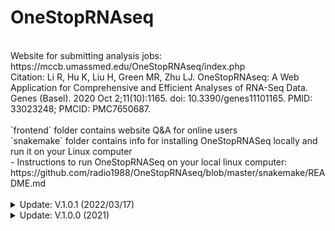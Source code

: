 # OneStopRNAseq
<br>
Website for submitting analysis jobs: https://mccb.umassmed.edu/OneStopRNAseq/index.php<br>
Citation: Li R, Hu K, Liu H, Green MR, Zhu LJ. OneStopRNAseq: A Web Application for Comprehensive and Efficient Analyses of RNA-Seq Data. Genes (Basel). 2020 Oct 2;11(10):1165. doi: 10.3390/genes11101165. PMID: 33023248; PMCID: PMC7650687.<br>
<br>
`frontend` folder contains website Q&A for online users
<br> 
`snakemake` folder contains info for installing OneStopRNASeq locally and run it on your Linux computer<br>
- Instructions to run OneStopRNASeq on your local linux computer: https://github.com/radio1988/OneStopRNAseq/blob/master/snakemake/README.md
<br>
<br>
<details markdown="1">
<summary>Update: V.1.0.1 (2022/03/17)</summary>

1. add support site to Help tab.
</details>

<details markdown="1">
<summary>Update: V.1.0.0 (2021)</summary>

1. allow multiple GEO;
2. contrast/sample validator;
3. optimize result display;
4. email relay service changes;
5. update User's Guide;
6. update workflow image;
7. fix "go back" button.
</details>

